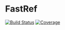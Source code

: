 # FastRef

[![Build Status](https://travis-ci.com/Student2Pro/FastRef.jl.svg?branch=master)](https://travis-ci.com/Student2Pro/FastRef.jl)
[![Coverage](https://codecov.io/gh/Student2Pro/FastRef.jl/branch/master/graph/badge.svg)](https://codecov.io/gh/Student2Pro/FastRef.jl)
